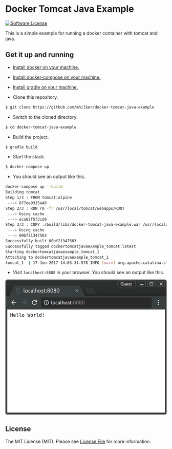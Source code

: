 # Docker Tomcat Java Example

[![Software License][ico-license]](LICENSE.md)

This is a simple example for running a docker container with tomcat and java.

## Get it up and running

- [Install docker on your machine.][install-docker]

- [Install docker-compose on your machine.][install-docker-compose]

- [Install gradle on your machine.][install-gradle]

- Clone this repository.

``` bash
$ git clone https://github.com/mhilker/docker-tomcat-java-example
```

- Switch to the cloned directory.

``` bash
$ cd docker-tomcat-java-example
```

- Build the project.

``` bash
$ gradle build
```

- Start the stack.

``` bash
$ docker-compose up
```

- You should see an output like this.

``` bash
docker-compose up --build
Building tomcat
Step 1/3 : FROM tomcat:alpine
 ---> 877ea9315a49
Step 2/3 : RUN rm -fr /usr/local/tomcat/webapps/ROOT
 ---> Using cache
 ---> eca02f5f3cd9
Step 3/3 : COPY ./build/libs/docker-tomcat-java-example.war /usr/local/tomcat/webapps/ROOT.war
 ---> Using cache
 ---> 00bf21347503
Successfully built 00bf21347503
Successfully tagged dockertomcatjavaexample_tomcat:latest
Starting dockertomcatjavaexample_tomcat_1
Attaching to dockertomcatjavaexample_tomcat_1
tomcat_1  | 17-Jun-2017 14:03:31.578 INFO [main] org.apache.catalina.startup.Catalina.start Server startup in 403 ms
```

- Visit `localhost:8888` in your browser. You should see an output like this.

![Hello World Output with Docker and Java + Tomcat](./resources/screenshot-01.png)

## License

The MIT License (MIT). Please see [License File](LICENSE.md) for more information.

[ico-license]: https://img.shields.io/badge/license-MIT-brightgreen.svg?style=flat-square
[install-docker]: https://docs.docker.com/engine/installation
[install-docker-compose]: https://docs.docker.com/compose/install
[install-gradle]: https://gradle.org/install
